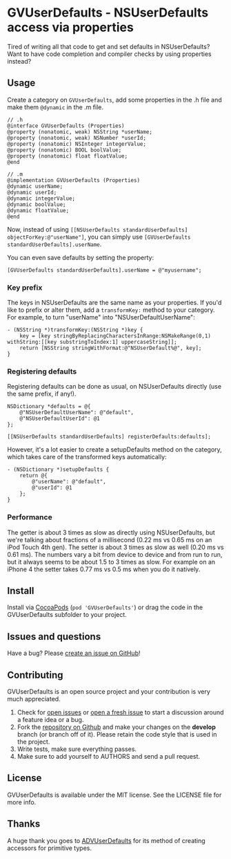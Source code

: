 # GVUserDefaults - NSUserDefaults access via properties

Tired of writing all that code to get and set defaults in NSUserDefaults? Want to have code completion and compiler checks by using properties instead?

## Usage
Create a category on `GVUserDefaults`, add some properties in the .h file and make them `@dynamic` in the .m file.

    // .h
    @interface GVUserDefaults (Properties)
    @property (nonatomic, weak) NSString *userName;
    @property (nonatomic, weak) NSNumber *userId;
    @property (nonatomic) NSInteger integerValue;
    @property (nonatomic) BOOL boolValue;
    @property (nonatomic) float floatValue;
    @end

    // .m
    @implementation GVUserDefaults (Properties)
    @dynamic userName;
    @dynamic userId;
    @dynamic integerValue;
    @dynamic boolValue;
    @dynamic floatValue;
    @end

Now, instead of using `[[NSUserDefaults standardUserDefaults] objectForKey:@"userName"]`, you can simply use `[GVUserDefaults standardUserDefaults].userName`.

You can even save defaults by setting the property:

    [GVUserDefaults standardUserDefaults].userName = @"myusername";


### Key prefix
The keys in NSUserDefaults are the same name as your properties. If you'd like to prefix or alter them, add a `transformKey:` method to your category. For example, to turn "userName" into "NSUserDefaultUserName":

    - (NSString *)transformKey:(NSString *)key {
        key = [key stringByReplacingCharactersInRange:NSMakeRange(0,1) withString:[[key substringToIndex:1] uppercaseString]];
        return [NSString stringWithFormat:@"NSUserDefault%@", key];
    }

### Registering defaults
Registering defaults can be done as usual, on NSUserDefaults directly (use the same prefix, if any!).

    NSDictionary *defaults = @{
        @"NSUserDefaultUserName": @"default",
        @"NSUserDefaultUserId": @1
    };

    [[NSUserDefaults standardUserDefaults] registerDefaults:defaults];

However, it's a lot easier to create a setupDefaults method on the category, which takes care of the transformed keys automatically:

    - (NSDictionary *)setupDefaults {
        return @{
            @"userName": @"default",
            @"userId": @1
        };
    }


### Performance
The getter is about 3 times as slow as directly using NSUserDefaults, but we're talking about fractions of a millisecond (0.22 ms vs 0.65 ms on an iPod Touch 4th gen). The setter is about 3 times as slow as well (0.20 ms vs 0.61 ms). 
The numbers vary a bit from device to device and from run to run, but it always seems to be about 1.5 to 3 times as slow. For example on an iPhone 4 the setter takes 0.77 ms vs 0.5 ms when you do it natively.


## Install
Install via [CocoaPods](http://cocoapods.org) (`pod 'GVUserDefaults'`) or drag the code in the GVUserDefaults subfolder to your project.


## Issues and questions
Have a bug? Please [create an issue on GitHub](https://github.com/gangverk/GVUserDefaults/issues)!


## Contributing
GVUserDefaults is an open source project and your contribution is very much appreciated.

1. Check for [open issues](https://github.com/gangverk/GVUserDefaults/issues) or [open a fresh issue](https://github.com/gangverk/GVUserDefaults/issues/new) to start a discussion around a feature idea or a bug.
2. Fork the [repository on Github](https://github.com/gangverk/GVUserDefaults) and make your changes on the **develop** branch (or branch off of it). Please retain the code style that is used in the project.
3. Write tests, make sure everything passes.
4. Make sure to add yourself to AUTHORS and send a pull request.


## License
GVUserDefaults is available under the MIT license. See the LICENSE file for more info.


## Thanks
A huge thank you goes to [ADVUserDefaults](https://github.com/advantis/ADVUserDefaults) for its method of creating accessors for primitive types.